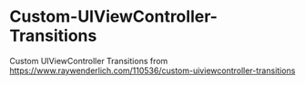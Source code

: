# Custom-UIViewController-Transitions
Custom UIViewController Transitions from https://www.raywenderlich.com/110536/custom-uiviewcontroller-transitions
